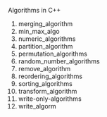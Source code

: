 Algorithms in C++
1. merging_algorithm
2. min_max_algo
3. numeric_algorithms
4. partition_algorithm
5. permutation_algorithms
6. random_number_algorithms
7. remove_algorithm
8. reordering_algorithms
9. sorting_algorithms
10. transform_algorithm
11. write-only-algorithms
12. write_algorm
